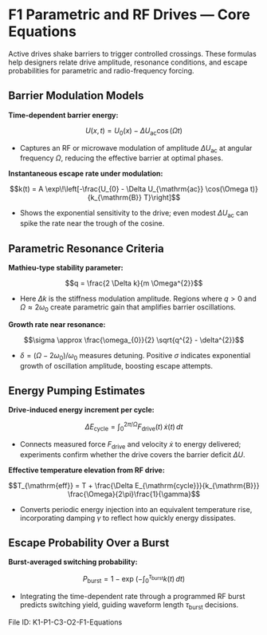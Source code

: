 # F1 Parametric and RF Drives — Core Equations

Active drives shake barriers to trigger controlled crossings. These formulas help designers relate drive amplitude, resonance conditions, and escape probabilities for parametric and radio-frequency forcing.

## Barrier Modulation Models
**Time-dependent barrier energy:**

$$U(x,t) = U_{0}(x) - \Delta U_{\mathrm{ac}} \cos(\Omega t)$$

- Captures an RF or microwave modulation of amplitude $\Delta U_{\mathrm{ac}}$ at angular frequency $\Omega$, reducing the effective barrier at optimal phases.

**Instantaneous escape rate under modulation:**

$$k(t) = A \exp\!\left[-\frac{U_{0} - \Delta U_{\mathrm{ac}} \cos(\Omega t)}{k_{\mathrm{B}} T}\right]$$

- Shows the exponential sensitivity to the drive; even modest $\Delta U_{\mathrm{ac}}$ can spike the rate near the trough of the cosine.

## Parametric Resonance Criteria
**Mathieu-type stability parameter:**

$$q = \frac{2 \Delta k}{m \Omega^{2}}$$

- Here $\Delta k$ is the stiffness modulation amplitude. Regions where $q > 0$ and $\Omega \approx 2\omega_{0}$ create parametric gain that amplifies barrier oscillations.

**Growth rate near resonance:**

$$\sigma \approx \frac{\omega_{0}}{2} \sqrt{q^{2} - \delta^{2}}$$

- $\delta = (\Omega - 2\omega_{0})/\omega_{0}$ measures detuning. Positive $\sigma$ indicates exponential growth of oscillation amplitude, boosting escape attempts.

## Energy Pumping Estimates
**Drive-induced energy increment per cycle:**

$$\Delta E_{\mathrm{cycle}} = \int_{0}^{2\pi/\Omega} F_{\mathrm{drive}}(t) \, \dot{x}(t) \, dt$$

- Connects measured force $F_{\mathrm{drive}}$ and velocity $\dot{x}$ to energy delivered; experiments confirm whether the drive covers the barrier deficit $\Delta U$.

**Effective temperature elevation from RF drive:**

$$T_{\mathrm{eff}} = T + \frac{\Delta E_{\mathrm{cycle}}}{k_{\mathrm{B}}} \frac{\Omega}{2\pi}\frac{1}{\gamma}$$

- Converts periodic energy injection into an equivalent temperature rise, incorporating damping $\gamma$ to reflect how quickly energy dissipates.

## Escape Probability Over a Burst
**Burst-averaged switching probability:**

$$P_{\mathrm{burst}} = 1 - \exp\!\left(- \int_{0}^{\tau_{\mathrm{burst}}} k(t) \, dt \right)$$

- Integrating the time-dependent rate through a programmed RF burst predicts switching yield, guiding waveform length $\tau_{\mathrm{burst}}$ decisions.

File ID: K1-P1-C3-O2-F1-Equations
